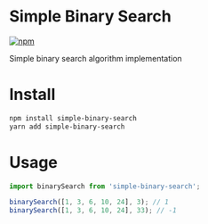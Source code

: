 # Simple Binary Search

[![npm](https://img.shields.io/npm/v/simple-binary-search.svg?style=flat-square)](https://www.npmjs.com/package/simple-binary-search)

Simple binary search algorithm implementation

# Install

```bash
npm install simple-binary-search
yarn add simple-binary-search
```

# Usage

```javascript
import binarySearch from 'simple-binary-search';

binarySearch([1, 3, 6, 10, 24], 3); // 1
binarySearch([1, 3, 6, 10, 24], 33); // -1
```
